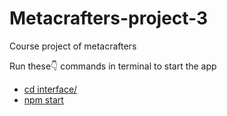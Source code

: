 # Metacrafters-project-3
Course project of metacrafters

Run these👇 commands in terminal to start the app
- [cd interface/](#interface)
- [npm start](#npm-start)
